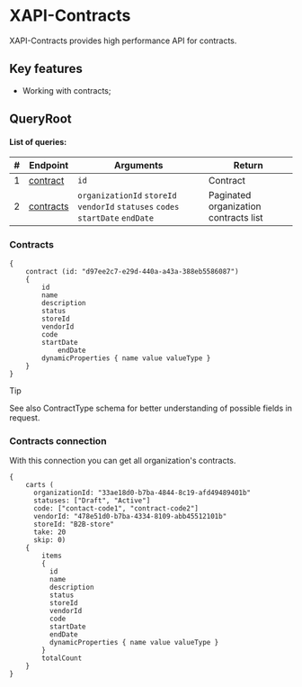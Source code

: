 # XAPI-Contracts

XAPI-Contracts provides high performance API for contracts.

## Key features

- Working with contracts;

## QueryRoot

#### List of queries:

|#|Endpoint|Arguments|Return|
|------|---------|---------|---------|
|1|[contract](#contract)|`id`|Contract|
|2|[contracts](#contracts)|`organizationId` `storeId` `vendorId` `statuses` `codes` `startDate` `endDate`|Paginated organization contracts list|

### Contracts

```
{
    contract (id: "d97ee2c7-e29d-440a-a43a-388eb5586087")
    {
        id
        name
        description
        status
        storeId
        vendorId
        code
        startDate
		    endDate
        dynamicProperties { name value valueType }
    }
}
```
> [!TIP]
> See also ContractType schema for better understanding of possible fields in request.

### Contracts connection

With this connection you can get all organization's contracts.
```
{
    carts (
      organizationId: "33ae18d0-b7ba-4844-8c19-afd49489401b"
      statuses: ["Draft", "Active"]
      code: ["contact-code1", "contract-code2"]
      vendorId: "478e51d0-b7ba-4334-8109-abb45512101b"
      storeId: "B2B-store"
      take: 20
      skip: 0)
    {
        items
        {
          id
          name
          description
          status
          storeId
          vendorId
          code
          startDate
          endDate
          dynamicProperties { name value valueType }
        }
        totalCount
    }
}
```
